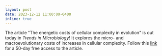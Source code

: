 ```yaml
---
layout: post
date: 2023-12-12 11:00:00-0400
inline: true
---
```


The article "The energetic costs of cellular complexity in evolution" is out today in <i>Trends in Microbiology</i>! It explores the micro- and macroevolutionary costs of increases in cellular complexity.
Follow this [link](https://authors.elsevier.com/a/1iWzX,L%7EyCqx0d) for a 50-day free access to the article.
